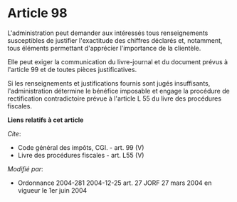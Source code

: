 # Article 98

L'administration peut demander aux intéressés tous renseignements susceptibles de justifier l'exactitude des chiffres
déclarés et, notamment, tous éléments permettant d'apprécier l'importance de la clientèle. 

Elle peut exiger la communication du livre-journal et du document prévus à l'article 99 et de toutes pièces justificatives. 

Si les renseignements et justifications fournis sont jugés insuffisants, l'administration détermine le bénéfice imposable et
engage la procédure de rectification contradictoire prévue à l'article L 55 du livre des procédures fiscales.

**Liens relatifs à cet article**

_Cite_:

  - Code général des impôts, CGI. - art. 99 (V)
  - Livre des procédures fiscales - art. L55 (V)

_Modifié par_:

  - Ordonnance 2004-281 2004-12-25 art. 27 JORF 27 mars 2004 en vigueur le 1er juin 2004
